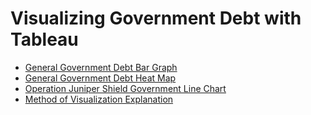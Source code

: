# Visualizing Government Debt with Tableau

* [General Government Debt Bar Graph](https://haleena426.github.io/Phillips-Haleena-Portfolio/Govdebtgraph.html)
* [General Government Debt Heat Map](https://haleena426.github.io/Phillips-Haleena-Portfolio/Govdebtratio.html)
* [Operation Juniper Shield Government Line Chart](https://haleena426.github.io/Phillips-Haleena-Portfolio/OperationJuniper.html)
* [Method of Visualization Explanation](https://haleena426.github.io/Phillips-Haleena-Portfolio/methodofvis.html)
